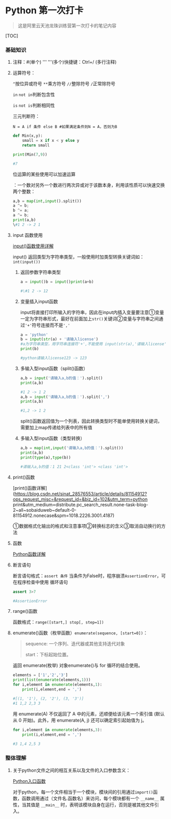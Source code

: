 # Python 第一次打卡

> 这是阿里云天池龙珠训练营第一次打卡的笔记内容

[TOC]



### 基础知识

1. 注释：#(单个)  ''' '''(多个)快捷键：Ctrl+/ (多行注释)

2. 运算符号：

   `^`按位异或符号 `**`乘方符号 `//`整除符号 `/`正常除符号

   `in` `not in`判断包含性

   `is` `not is`判断相同性

   三元判断符：

   `N = A if 条件 else B #如果满足条件则N = A，否则为B`

   ```python
   def Min(x,y):
       small = x if x < y else y
       return small
   
   print(Min(7,9))
   
   #7
   ```


   位运算的某些使用可以加速运算

   ：一个数对另外一个数进行两次异或对于该数本身，利用该性质可以快速交换两个整数：

   ```python
   a,b = map(int,input().split())
   a ^= b;
   b ^= a;
   a ^= b;
   print(a,b)
   \#1 2 -> 2 1
   ```

3. input 函数使用

   [input()函数使用详解](https://blog.csdn.net/qq_46018836/article/details/105199040?ops_request_misc=%7B%22request%5Fid%22%3A%22163386252716780262594166%22%2C%22scm%22%3A%2220140713.130102334..%22%7D&request_id=163386252716780262594166&biz_id=0&utm_medium=distribute.pc_search_result.none-task-blog-2~all~sobaiduend~default-1-105199040.pc_search_result_control_group&utm_term=python+input函数&spm=1018.2226.3001.4187)

   input() 返回类型为字符串类型，一般使用时加类型转换关键词如：`int(input())`

   1. 返回参数字符串类型

      ```python
      a = input()b = input()print(a+b)
      
      #\#1 2 -> 12
      ```

   2. 变量插入input函数

      input将直接打印所输入的字符串，因此在input内插入变量要注意①变量一定为字符串形式，最好在前面加上`str()`关键词②变量与字符串之间通过`'+'`符号连接而不是`','`

      ```python
      a = 'python'
      b = input(str(a) + '请输入license')
      #a为字符串类型，用字符串连接符'+',不能使用 input(str(a),'请输入license'),','为分割字符串和变量的符号
      print(b)
      
      #python请输入license123 -> 123
      ```

   3. 多输入型input函数（split()函数）

      ```python
      a,b = input('请输入a,b的值：').split()
      print(a,b)
      
      #1 2 -> 1 2
      a,b = input('请输入a,b的值：').split(',')
      print(a,b)
      
      #1,2 -> 1 2
      ```

      split()函数返回值为一个列表，因此转换类型时不能单使用转换关键词，需要加上map传递给列表中的所有值

   4. 多输入型input函数（类型转换）

      ```python
      a,b = map(int,input('请输入a,b的值：').split())
      print(a,b)
      print(type(a),type(b))
      
      #请输入a,b的值：1 21 2<class 'int'> <class 'int'>
      ```

4. print()函数

   [print()函数详解](https://blog.csdn.net/sinat_28576553/article/details/81154912?ops_request_misc=&request_id=&biz_id=102&utm_term=python print&utm_medium=distribute.pc_search_result.none-task-blog-2~all~sobaiduweb~default-0-81154912.nonecase&spm=1018.2226.3001.4187)

   ①数据格式化输出的格式和注意事项②转换标志的含义③取消自动换行的方法

5. 函数

   [Python函数详解](https://blog.csdn.net/weixin_45393094/article/details/105264311?ops_request_misc=%7B%22request%5Fid%22%3A%22163387102416780264060519%22%2C%22scm%22%3A%2220140713.130102334..%22%7D&request_id=163387102416780264060519&biz_id=0&utm_medium=distribute.pc_search_result.none-task-blog-2~all~top_positive~default-1-105264311.pc_search_result_control_group&utm_term=python函数&spm=1018.2226.3001.4187)

6. 断言语句

   断言语句格式：`assert 条件` 当条件为False时，程序崩溃`AssertionError`，可在程序检查中使用
   循环语句

   ```python
   assert 3>7
   
   #AssertionError
   ```

7. range()函数

   函数格式：`range([start,] stop[, step=1])`

8. enumerate()函数（枚举函数）`enumerate(sequence, [start=0])`：

   > sequence: 一个序列、迭代器或其他支持迭代对象
   >
   > start：下标起始位置。

   返回 enumerate(枚举) 对象enumerate()与 for 循环的结合使用。

   ```python
   elements = ['1','2','3']
   print(list(enumerate(elements,1)))
   for i,element in enumerate(elements,1):
       print(i,element,end = ',')
   
   #[(1, '1'), (2, '2'), (3, '3')]
   #1 1,2 2,3 3
   ```

   用 enumerate(A) 不仅返回了 A 中的元素，还顺便给该元素一个索引值 (默认从 0 开始)。此外，用 enumerate(A, j) 还可以确定索引起始值为 j。

   ```python
   for i,element in enumerate(elements,3):
       print(i,element,end = ',')
       
   #3 1,4 2,5 3
   ```

   

### 整体理解

1. 关于python文件之间的相互关系以及文件的入口参数含义：

   [Python入口函数](https://blog.csdn.net/Iron_Ye/article/details/80044242?ops_request_misc=%7B%22request%5Fid%22%3A%22163387300916780274144200%22%2C%22scm%22%3A%2220140713.130102334.pc%5Fall.%22%7D&request_id=163387300916780274144200&biz_id=0&utm_medium=distribute.pc_search_result.none-task-blog-2~all~first_rank_ecpm_v1~rank_v31_ecpm-3-80044242.pc_search_result_control_group&utm_term=python+函数入口参数为列表&spm=1018.2226.3001.4187)

   对于python，每一个文件相当于一个模块，模块间的引用通过`import()`函数，函数调用通过（文件名.函数名）来访问，每个模块都有一个 `__name__` 属性，当其值是 `__main__` 时，表明该模块自身在运行，否则是被其他文件引入。